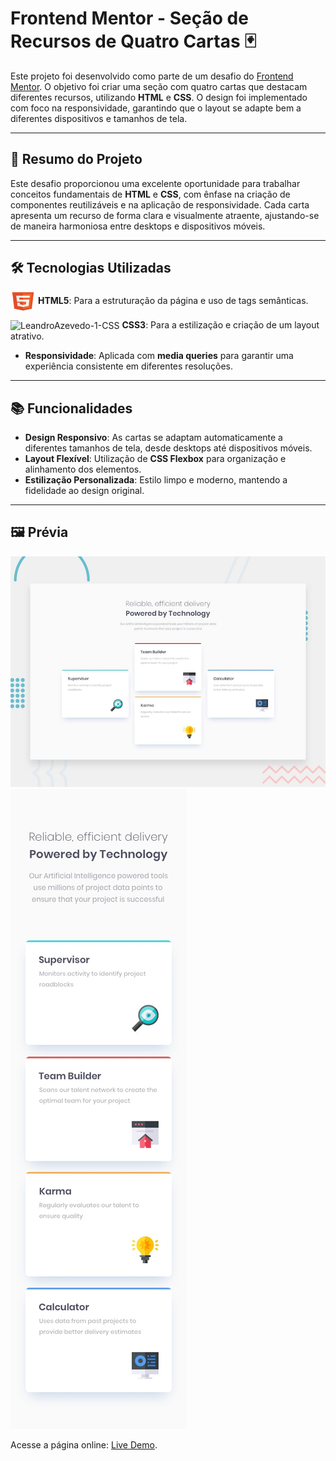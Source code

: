 # Frontend Mentor - Seção de Recursos de Quatro Cartas 🃏

Este projeto foi desenvolvido como parte de um desafio do [Frontend Mentor](https://www.frontendmentor.io). O objetivo foi criar uma seção com quatro cartas que destacam diferentes recursos, utilizando **HTML** e **CSS**. O design foi implementado com foco na responsividade, garantindo que o layout se adapte bem a diferentes dispositivos e tamanhos de tela.

---

## 🎯 Resumo do Projeto

Este desafio proporcionou uma excelente oportunidade para trabalhar conceitos fundamentais de **HTML** e **CSS**, com ênfase na criação de componentes reutilizáveis e na aplicação de responsividade. Cada carta apresenta um recurso de forma clara e visualmente atraente, ajustando-se de maneira harmoniosa entre desktops e dispositivos móveis.

---

## 🛠️ Tecnologias Utilizadas


<p><img align="center" alt="LeandroAzevedo-1-HTML" height="30" width="40" src="https://raw.githubusercontent.com/devicons/devicon/master/icons/html5/html5-original.svg">
<strong>HTML5</strong>: Para a estruturação da página e uso de tags semânticas.</P>


<p><img align="center" alt="LeandroAzevedo-1-CSS" height="30" width="40" src="https://cdn.jsdelivr.net/gh/devicons/devicon/icons/css3/css3-original.svg">
<strong>CSS3</strong>: Para a estilização e criação de um layout atrativo.</P>

- **Responsividade**: Aplicada com **media queries** para garantir uma experiência consistente em diferentes resoluções.

---

## 📚 Funcionalidades

- **Design Responsivo**: As cartas se adaptam automaticamente a diferentes tamanhos de tela, desde desktops até dispositivos móveis.
- **Layout Flexível**: Utilização de **CSS Flexbox** para organização e alinhamento dos elementos.
- **Estilização Personalizada**: Estilo limpo e moderno, mantendo a fidelidade ao design original.

---

## 🖼️ Prévia

<img src="./src/design/desktop-preview.jpg">
<img src="./src/design/mobile-design.jpg">

Acesse a página online: [Live Demo](https://leandroazevedo-1.github.io/four-card-feature-section/).
